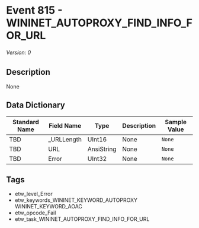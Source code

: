 # Event 815 - WININET_AUTOPROXY_FIND_INFO_FOR_URL
###### Version: 0

## Description
None

## Data Dictionary
|Standard Name|Field Name|Type|Description|Sample Value|
|---|---|---|---|---|
|TBD|_URLLength|UInt16|None|`None`|
|TBD|URL|AnsiString|None|`None`|
|TBD|Error|UInt32|None|`None`|

## Tags
* etw_level_Error
* etw_keywords_WININET_KEYWORD_AUTOPROXY WININET_KEYWORD_AOAC
* etw_opcode_Fail
* etw_task_WININET_AUTOPROXY_FIND_INFO_FOR_URL